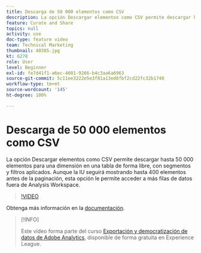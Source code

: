 ```yaml
---
title: Descarga de 50 000 elementos como CSV
description: La opción Descargar elementos como CSV permite descargar hasta 50 000 elementos para una dimensión en una tabla de forma libre, con segmentos y filtros aplicados. Aunque la IU seguirá mostrando hasta 400 elementos antes de la paginación, esta opción le permite acceder a más filas de datos fuera de Analysis Workspace.
feature: Curate and Share
topics: null
activity: use
doc-type: feature video
team: Technical Marketing
thumbnail: 40385.jpg
kt: 6278
role: User
level: Beginner
exl-id: fe7d41f1-a6ec-4601-9266-b4c3aa6a6963
source-git-commit: 5c11ee3222e5e3f81a13ed8fbf2cd22fc32b1740
workflow-type: tm+mt
source-wordcount: '145'
ht-degree: 100%

---
```


# Descarga de 50 000 elementos como CSV

La opción Descargar elementos como CSV permite descargar hasta 50 000 elementos para una dimensión en una tabla de forma libre, con segmentos y filtros aplicados. Aunque la IU seguirá mostrando hasta 400 elementos antes de la paginación, esta opción le permite acceder a más filas de datos fuera de Analysis Workspace.

>[!VIDEO](https://video.tv.adobe.com/v/40385/?quality=12&learn=on)

Obtenga más información en la [documentación](https://experienceleague.adobe.com/docs/analytics/analyze/analysis-workspace/curate-share/download-send.html?lang=es).

>[!INFO]
>
> Este vídeo forma parte del curso [Exportación y democratización de datos de Adobe Analytics](https://experienceleague.adobe.com/?recommended=Analytics-A-1-2022.1.democratizing&amp;lang=es), disponible de forma gratuita en Experience League.